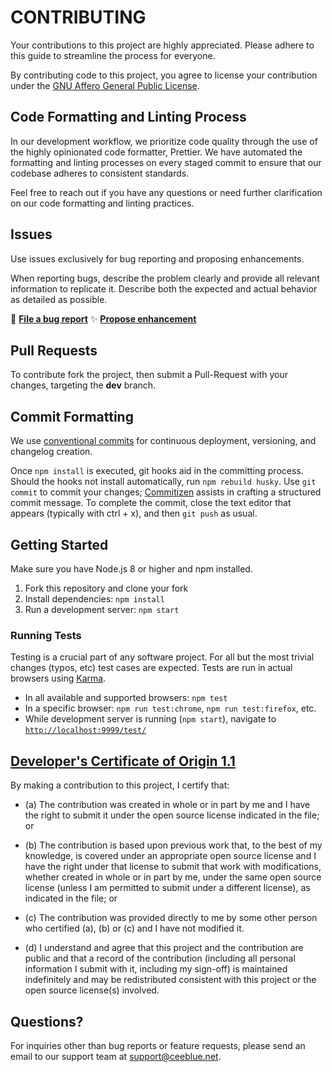# CONTRIBUTING

Your contributions to this project are highly appreciated. Please adhere to this guide to streamline the process for everyone.

By contributing code to this project, you agree to license your contribution under the [GNU Affero General Public License](/LICENSE).

## Code Formatting and Linting Process

In our development workflow, we prioritize code quality through the use of the highly opinionated code formatter, Prettier. We have automated the formatting and linting processes on every staged commit to ensure that our codebase adheres to consistent standards.

Feel free to reach out if you have any questions or need further clarification on our code formatting and linting practices.

## Issues

Use issues exclusively for bug reporting and proposing enhancements.

When reporting bugs, describe the problem clearly and provide all relevant information to replicate it. Describe both the expected and actual behavior as detailed as possible.

🐛 **[File a bug report](https://github.com/CeeblueTV/videojs-plugins/issues/new?assignees=&labels=&template=01-bug.md&title=)**
✨ **[Propose enhancement](https://github.com/CeeblueTV/videojs-plugins/issues/new?assignees=&labels=&template=02-enhancement.md&title=)**

## Pull Requests

To contribute fork the project, then submit a Pull-Request with your changes, targeting the **dev** branch.

## Commit Formatting

We use [conventional commits](https://www.conventionalcommits.org/en/v1.0.0/) for continuous deployment, versioning, and changelog creation.

Once `npm install` is executed, git hooks aid in the committing process. Should the hooks not install automatically, run `npm rebuild husky`. Use `git commit` to commit your changes; [Commitizen](https://github.com/commitizen/cz-cli) assists in crafting a structured commit message. To complete the commit, close the text editor that appears (typically with ctrl + x), and then `git push` as usual.

## Getting Started

Make sure you have Node.js 8 or higher and npm installed.

1. Fork this repository and clone your fork
1. Install dependencies: `npm install`
1. Run a development server: `npm start`

### Running Tests

Testing is a crucial part of any software project. For all but the most trivial changes (typos, etc) test cases are expected. Tests are run in actual browsers using [Karma][karma].

- In all available and supported browsers: `npm test`
- In a specific browser: `npm run test:chrome`, `npm run test:firefox`, etc.
- While development server is running (`npm start`), navigate to [`http://localhost:9999/test/`][local]

## [Developer's Certificate of Origin 1.1](https://github.com/nodejs/node/blob/main/CONTRIBUTING.md#developers-certificate-of-origin-11)

By making a contribution to this project, I certify that:

* (a) The contribution was created in whole or in part by me and I
  have the right to submit it under the open source license
  indicated in the file; or

* (b) The contribution is based upon previous work that, to the best
  of my knowledge, is covered under an appropriate open source
  license and I have the right under that license to submit that
  work with modifications, whether created in whole or in part
  by me, under the same open source license (unless I am
  permitted to submit under a different license), as indicated
  in the file; or

* (c) The contribution was provided directly to me by some other
  person who certified (a), (b) or (c) and I have not modified
  it.

* (d) I understand and agree that this project and the contribution
  are public and that a record of the contribution (including all
  personal information I submit with it, including my sign-off) is
  maintained indefinitely and may be redistributed consistent with
  this project or the open source license(s) involved.

## Questions?

For inquiries other than bug reports or feature requests, please send an email to our support team at <support@ceeblue.net>.

[karma]: http://karma-runner.github.io/
[local]: http://localhost:9999/test/
